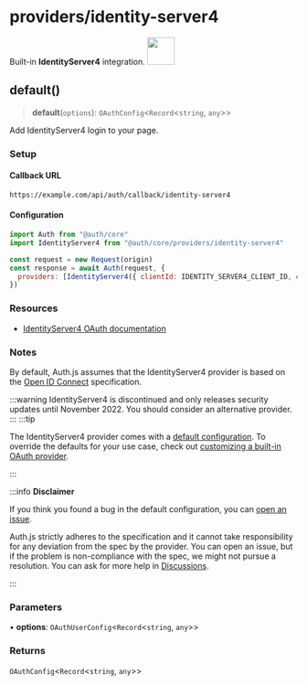 # providers/identity-server4

<div style={{backgroundColor: "#000", display: "flex", justifyContent: "space-between", color: "#fff", padding: 16}}>
<span>Built-in <b>IdentityServer4</b> integration.</span>
<a href="https://identityserver4.readthedocs.io">
  <img style={{display: "block"}} src="https://authjs.dev/img/providers/identity-server4.svg" height="48" width="48"/>
</a>
</div>

## default()

> **default**(`options`): `OAuthConfig`\<`Record`\<`string`, `any`\>\>

Add IdentityServer4 login to your page.

### Setup

#### Callback URL
```
https://example.com/api/auth/callback/identity-server4
```

#### Configuration
```js
import Auth from "@auth/core"
import IdentityServer4 from "@auth/core/providers/identity-server4"

const request = new Request(origin)
const response = await Auth(request, {
  providers: [IdentityServer4({ clientId: IDENTITY_SERVER4_CLIENT_ID, clientSecret: IDENTITY_SERVER4_CLIENT_SECRET, issuer: IDENTITY_SERVER4_ISSUER })],
})
```

### Resources

 - [IdentityServer4 OAuth documentation](https://identityserver4.readthedocs.io/en/latest/)

### Notes

By default, Auth.js assumes that the IdentityServer4 provider is
based on the [Open ID Connect](https://openid.net/specs/openid-connect-core-1_0.html) specification.

:::warning
IdentityServer4 is discontinued and only releases security updates until November 2022. You should consider an alternative provider.
:::
:::tip

The IdentityServer4 provider comes with a [default configuration](https://github.com/nextauthjs/next-auth/blob/main/packages/core/src/providers/identity-server4.ts).
To override the defaults for your use case, check out [customizing a built-in OAuth provider](https://authjs.dev/guides/providers/custom-provider#override-default-options).

:::

:::info **Disclaimer**

If you think you found a bug in the default configuration, you can [open an issue](https://authjs.dev/new/provider-issue).

Auth.js strictly adheres to the specification and it cannot take responsibility for any deviation from
the spec by the provider. You can open an issue, but if the problem is non-compliance with the spec,
we might not pursue a resolution. You can ask for more help in [Discussions](https://authjs.dev/new/github-discussions).

:::

### Parameters

• **options**: `OAuthUserConfig`\<`Record`\<`string`, `any`\>\>

### Returns

`OAuthConfig`\<`Record`\<`string`, `any`\>\>
